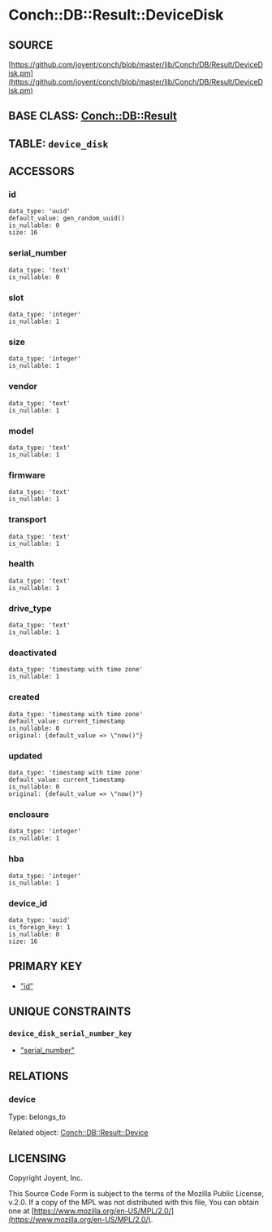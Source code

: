# Conch::DB::Result::DeviceDisk

## SOURCE

[https://github.com/joyent/conch/blob/master/lib/Conch/DB/Result/DeviceDisk.pm](https://github.com/joyent/conch/blob/master/lib/Conch/DB/Result/DeviceDisk.pm)

## BASE CLASS: [Conch::DB::Result](../modules/Conch%3A%3ADB%3A%3AResult)

## TABLE: `device_disk`

## ACCESSORS

### id

```
data_type: 'uuid'
default_value: gen_random_uuid()
is_nullable: 0
size: 16
```

### serial\_number

```
data_type: 'text'
is_nullable: 0
```

### slot

```
data_type: 'integer'
is_nullable: 1
```

### size

```
data_type: 'integer'
is_nullable: 1
```

### vendor

```
data_type: 'text'
is_nullable: 1
```

### model

```
data_type: 'text'
is_nullable: 1
```

### firmware

```
data_type: 'text'
is_nullable: 1
```

### transport

```
data_type: 'text'
is_nullable: 1
```

### health

```
data_type: 'text'
is_nullable: 1
```

### drive\_type

```
data_type: 'text'
is_nullable: 1
```

### deactivated

```
data_type: 'timestamp with time zone'
is_nullable: 1
```

### created

```
data_type: 'timestamp with time zone'
default_value: current_timestamp
is_nullable: 0
original: {default_value => \"now()"}
```

### updated

```
data_type: 'timestamp with time zone'
default_value: current_timestamp
is_nullable: 0
original: {default_value => \"now()"}
```

### enclosure

```
data_type: 'integer'
is_nullable: 1
```

### hba

```
data_type: 'integer'
is_nullable: 1
```

### device\_id

```
data_type: 'uuid'
is_foreign_key: 1
is_nullable: 0
size: 16
```

## PRIMARY KEY

- ["id"](#id)

## UNIQUE CONSTRAINTS

### `device_disk_serial_number_key`

- ["serial\_number"](#serial_number)

## RELATIONS

### device

Type: belongs\_to

Related object: [Conch::DB::Result::Device](../modules/Conch%3A%3ADB%3A%3AResult%3A%3ADevice)

## LICENSING

Copyright Joyent, Inc.

This Source Code Form is subject to the terms of the Mozilla Public License,
v.2.0. If a copy of the MPL was not distributed with this file, You can obtain
one at [https://www.mozilla.org/en-US/MPL/2.0/](https://www.mozilla.org/en-US/MPL/2.0/).
